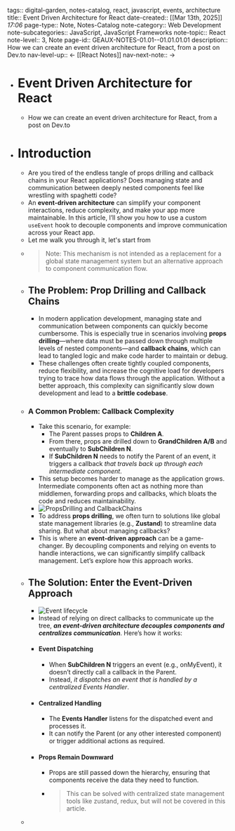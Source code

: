 tags:: digital-garden, notes-catalog, react, javascript, events, architecture
title:: Event Driven Architecture for React
date-created::   [[Mar 13th, 2025]] *17:06* 
page-type:: Note, Notes-Catalog
note-category:: Web Development
note-subcategories:: JavaScript, JavaScript Frameworks
note-topic:: React
note-level:: 3, Note 
page-id:: GEAUX-NOTES-01.01--01.01.01.01
description:: How we can create an event driven architecture for React, from a post on Dev.to
nav-level-up:: <- [[React Notes]] 
nav-next-note:: ->

- # Event Driven Architecture for React
	- How we can create an event driven architecture for React, from a post on Dev.to
- # Introduction
	- Are you tired of the endless tangle of props drilling and callback chains in your React applications? Does managing state and communication between deeply nested components feel like wrestling with spaghetti code?
	- An **event-driven architecture** can simplify your component interactions, reduce complexity, and make your app more maintainable. In this article, I’ll show you how to use a custom `useEvent` hook to decouple components and improve communication across your React app.
	- Let me walk you through it, let's start from
	- > Note: This mechanism is not intended as a replacement for a global state management system but an alternative approach to component communication flow.
	- ## The Problem: Prop Drilling and Callback Chains
		- In modern application development, managing state and communication between components can quickly become cumbersome. This is especially true in scenarios involving **props drilling**—where data must be passed down through multiple levels of nested components—and **callback chains**, which can lead to tangled logic and make code harder to maintain or debug.
		- These challenges often create tightly coupled components, reduce flexibility, and increase the cognitive load for developers trying to trace how data flows through the application. Without a better approach, this complexity can significantly slow down development and lead to a **brittle codebase**.
	- ### A Common Problem: Callback Complexity
		- Take this scenario, for example:
			- The Parent passes props to **Children A**.
			- From there, props are drilled down to **GrandChildren A/B** and eventually to **SubChildren N**.
			- If **SubChildren N** needs to notify the Parent of an event, it triggers a callback _that travels back up through each intermediate component_.
		- This setup becomes harder to manage as the application grows. Intermediate components often act as nothing more than middlemen, forwarding props and callbacks, which bloats the code and reduces maintainability.
		- ![PropsDrilling and CallbackChains](https://media2.dev.to/dynamic/image/width=800%2Cheight=%2Cfit=scale-down%2Cgravity=auto%2Cformat=auto/https%3A%2F%2Fdev-to-uploads.s3.amazonaws.com%2Fuploads%2Farticles%2Fqv02a84oz8bnyecnuiyy.png)
		- To address **props drilling**, we often turn to solutions like global state management libraries (e.g., **Zustand**) to streamline data sharing. But what about managing callbacks?
		- This is where an **event-driven approach** can be a game-changer. By decoupling components and relying on events to handle interactions, we can significantly simplify callback management. Let’s explore how this approach works.
	- ## The Solution: Enter the Event-Driven Approach
		- ![Event lifecycle](https://media2.dev.to/dynamic/image/width=800%2Cheight=%2Cfit=scale-down%2Cgravity=auto%2Cformat=auto/https%3A%2F%2Fdev-to-uploads.s3.amazonaws.com%2Fuploads%2Farticles%2Fakspkpcn7xme6t9ymjsw.png)
		- Instead of relying on direct callbacks to communicate up the tree, **_an event-driven architecture decouples components and centralizes communication_**. Here’s how it works:
		- #### Event Dispatching
			- When **SubChildren N** triggers an event (e.g., onMyEvent), it doesn’t directly call a callback in the Parent.
			- Instead, _it dispatches an event that is handled by a centralized Events Handler_.
		- #### [](https://dev.to/nicolalc/event-driven-architecture-for-clean-react-component-communication-fph?ref=dailydev#centralized-handling)Centralized Handling
			- The **Events Handler** listens for the dispatched event and processes it.
			- It can notify the Parent (or any other interested component) or trigger additional actions as required.
		- #### [](https://dev.to/nicolalc/event-driven-architecture-for-clean-react-component-communication-fph?ref=dailydev#props-remain-downward)Props Remain Downward
			- Props are still passed down the hierarchy, ensuring that components receive the data they need to function.
			- > This can be solved with centralized state management tools like zustand, redux, but will not be covered in this article.
	-